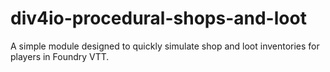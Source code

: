 # div4io-procedural-shops-and-loot
 A simple module designed to quickly simulate shop and loot inventories for players in Foundry VTT.
